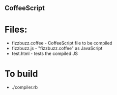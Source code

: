 CoffeeScript
-----------------

# Files:
 - fizzbuzz.coffee - CoffeeScript file to be compiled
 - fizzbuzz.js - "fizzbuzz.coffee" as JavaScript
 - test.html - tests the compiled JS

# To build
 - ./compiler.rb
